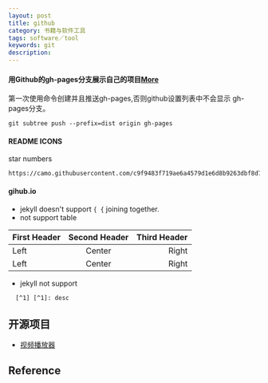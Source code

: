 ```yaml
---
layout: post
title: github
category: 书籍与软件工具
tags: software／tool
keywords: git
description: 
---
```


#### 用Github的gh-pages分支展示自己的项目[More](https://www.cnblogs.com/MuYunyun/p/6082359.html)

第一次使用命令创建并且推送gh-pages,否则github设置列表中不会显示
gh-pages分支。

```
git subtree push --prefix=dist origin gh-pages
```

#### README ICONS

star numbers
```
https://camo.githubusercontent.com/c9f9483f719ae6a4579d1e6d8b9263dbf8d719fa/68747470733a2f2f696d672e736869656c64732e696f2f6769746875622f73746172732f534b656d70696e2f4c79726963732d4b696e672d52656163742d4e61746976652e7376673f7374796c653d666c61742d737175617265
```

#### gihub.io

* jekyll doesn't support `{ {` joining together.
* not support table

First Header | Second Header | Third Header
:----------- | :-----------: | -----------:
Left         | Center        | Right
Left         | Center        | Right
* jekyll not support 

```
  [^1] [^1]: desc
```

## 开源项目

* [视频播放器](https://github.com/CarGuo/GSYVideoPlayer)

## Reference
